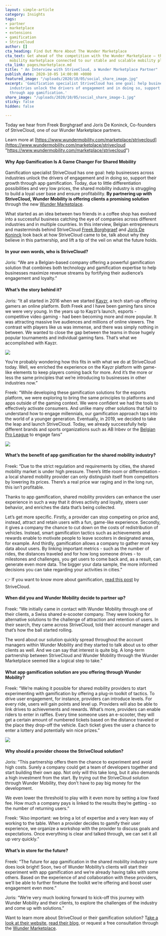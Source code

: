 ```yaml
---
layout: simple-article
category: Insights
tags:
- partner
- marketplace
- extensions
- gamification
- StriveCloud
author: []
cta_heading: Find Out More About The Wunder Marketplace
cta_text: Get ahead of the competition with the Wunder Marketplace — the world’s first
  mobility marketplace connected to our stable and scalable mobility platform.
cta_link: pages/marketplace.md
title: " An Interview with StriveCloud, a Wunder Marketplace Partner"
publish_date: 2020-10-05 14:00:00 +0000
featured_image: "/uploads/2020/10/05/social_share_image.jpg"
excerpt: 'Gamification specialist StriveCloud has one goal: help businesses across
  industries unlock the drivers of engagement and in doing so, support their growth
  through app gamification.'
share_image: "/uploads/2020/10/05/social_share_image-1.jpg"
sticky: false
hidden: false

---
```

Today we hear from Freek Borghgraef and Joris De Koninck, Co-founders of StriveCloud, one of our Wunder Marketplace partners.

Learn more at [https://www.wundermobility.com/marketplace/strivecloud](https://www.wundermobility.com/marketplace/strivecloud "https://www.wundermobility.com/marketplace/strivecloud")

#### **Why App Gamification Is A Game Changer For Shared Mobility**

Gamification specialist StriveCloud has one goal: help businesses across industries unlock the drivers of engagement and in doing so, support their growth through app gamification. Today, due to little differentiation possibilities and very low prices, the shared mobility industry is struggling to build a loyal user base and ensure profitability. **By partnering up with StriveCloud, Wunder Mobility is offering clients a promising solution** through the new [Wunder Marketplace](https://www.wundermobility.com/marketplace).

What started as an idea between two friends in a coffee shop has evolved into a successful business catching the eye of companies across different industries and in multiple countries. In this interview, Belgian entrepreneurs and masterminds behind StriveCloud [Freek Borghgraef](https://www.linkedin.com/in/freekborghgraef/?originalSubdomain=be) and [Joris De Koninck](https://www.linkedin.com/in/joris-de-koninck-23199820/?originalSubdomain=be) look back at how StriveCloud came to be, talk about why they believe in this partnership, and lift a tip of the veil on what the future holds.

#### **In your own words, who is StriveCloud?**

Joris: “We are a Belgian-based company offering a powerful gamification solution that combines both technology and gamification expertise to help businesses maximize revenue streams by fortifying their audience’s engagement and loyalty.”

#### **What’s the story behind it?**

Joris: “It all started in 2016 when we started [Kayzr](https://www.kayzr.com/), a tech start-up offering gamers an online platform. Both Freek and I have been gaming fans since we were very young. In the years up to Kayzr’s launch, esports - competitive video gaming - had been becoming more and more popular. It was attracting massive live audiences and millions of online viewers. The contrast with players like us was immense, and there was simply nothing in between. We wanted to close the gap between the teams in those hugely popular tournaments and individual gaming fans. That’s what we accomplished with Kayzr.

![](/uploads/2020/10/05/kayzr.png)

You’re probably wondering how this fits in with what we do at StriveCloud today. Well, we enriched the experience on the Kayzr platform with game-like elements to keep players coming back for more. And it’s the more or less the same principles that we’re introducing to businesses in other industries now.”

Freek: “While developing these gamification solutions for the esports platform, we were exploring to bring the same principles to platforms and apps outside of the gaming context. We were confident we had the tools to effectively activate consumers. And unlike many other solutions that fail to understand how to engage millennials, our gamification approach taps into the world of a younger generation. Eventually, in 2019, we decided to take the leap and launch StriveCloud. Today, we already successfully help different brands and sports organizations such as AB Inbev or the [Belgian Pro League](https://strivecloud.io/casestudies/proximus-pro-league/) to engage fans”

![](/uploads/2020/10/05/pro-league.png)

#### **What’s the benefit of app gamification for the shared mobility industry?**

Freek: “Due to the strict regulation and requirements by cities, the shared mobility market is under high pressure. There’s little room or differentiation - a local shared mobility provider can only distinguish itself from competitors by lowering its prices. There’s a real price war raging and in the long run, this isn’t profitable.

Thanks to app gamification, shared mobility providers can enhance the user experience in such a way that it drives activity and loyalty, steers user behavior, and enriches the data that’s being collected.

Let’s get more specific. Firstly, a provider can stop competing on price and, instead, attract and retain users with a fun, game-like experience. Secondly, it gives a company the chance to cut down on the costs of redistribution of vehicles. Instead, smart gamification tactics such as achievements and rewards enable to motivate people to leave scooters in designated areas, for example. And thirdly, gamification allows a company to gather more key data about users. By linking important metrics - such as the number of rides, the distances traveled and for how long someone drives - to milestones and challenges, you get users to come back and, as a result, can generate even more data. The bigger your data sample, the more informed decisions you can take regarding your activities in cities.”

👉 If you want to know more about gamification, [read this post](https://strivecloud.io/what-is-gamification/) by StriveCloud.

#### **When did you and Wunder Mobility decide to partner up?**

Freek: “We initially came in contact with Wunder Mobility through one of their clients, a Swiss shared e-scooter company. They were looking for alternative solutions to the challenge of attraction and retention of users. In their search, they came across StriveCloud, told their account manager and that’s how the ball started rolling.

The word about our solution quickly spread throughout the account managers within Wunder Mobility and they started to talk about us to other clients as well. And we can say that interest is quite big. A long-term partnership between StriveCloud and Wunder Mobility  through the Wunder Marketplace seemed like a logical step to take.” 

#### **What app gamification solution are you offering through Wunder Mobility?**

Freek: “We’re making it possible for shared mobility providers to start experimenting with gamification by offering a plug-in toolkit of tactics. To drive user engagement, for instance, providers can introduce levels. For every ride, users will gain points and level up. Providers will also be able to link drives to achievements and rewards. What’s more, providers can enable riders to enter in raffles. Every time someone uses an e-scooter, they will get a certain amount of numbered tickets based on the distance traveled or the place they drop-off the vehicle. Each ticket gives the user a chance to enter a lottery and potentially win nice prizes.” 

![](/uploads/2020/10/05/mokups.png)

#### **Why should a provider choose the StriveCloud solution?** 

Joris: “This partnership offers them the chance to experiment and avoid high costs. Surely a company could get a team of developers together and start building their own app. Not only will this take long, but it also demands a high investment from the start. By trying out the StriveCloud solution through Wunder Mobility, they don’t have to pay big money for the development. 

We even lower the threshold to play with it even more by setting a low fixed fee. How much a company pays is linked to the results they’re getting - so the number of returning users.”

Freek: “Also important: we bring a lot of expertise and a very lean way of working to the table. When a provider decides to gamify their user experience, we organize a workshop with the provider to discuss goals and expectations. Once everything is clear and talked through, we can set it all up very quickly.”

#### **What’s in store for the future?**

Freek: “The future for app gamification in the shared mobility industry sure does look bright! Soon, two of Wunder Mobility’s clients will start their experiment with app gamification and we’re already having talks with some others. Based on the experience of and collaboration with these providers, we’ll be able to further finetune the toolkit we’re offering and boost user engagement even more.”

Joris: “We’re very much looking forward to kick-off this journey with Wunder Mobility and their clients, to explore the challenges of the industry and come up with solutions.” 

Want to learn more about StriveCloud or their gamification solution? T[ake a look at their website](https://strivecloud.io/), [read their blog](https://strivecloud.io/blog/), or request a free consultation through the [Wunder Marketplace](http://www.wundermobility.com/marketplace).